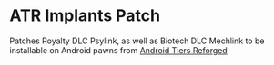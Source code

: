 # ATR Implants Patch

Patches Royalty DLC Psylink, as well as Biotech DLC Mechlink to be installable on Android pawns from [Android Tiers Reforged](https://steamcommunity.com/sharedfiles/filedetails/?id=2917948202/)